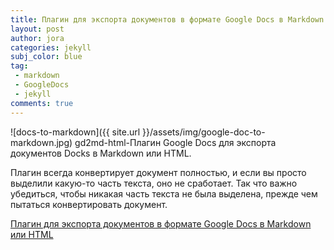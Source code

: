 ```yaml
---
title: Плагин для экспорта документов в формате Google Docs в Markdown или HTML
layout: post
author: jora
categories: jekyll
subj_color: blue
tag: 
 - markdown
 - GoogleDocs
 - jekyll
comments: true
---
```

![docs-to-markdown]({{ site.url }}/assets/img/google-doc-to-markdown.jpg)
gd2md-html-Плагин Google Docs для экспорта документов Docks в Markdown или HTML.

Плагин всегда конвертирует документ полностью, и если вы просто выделили какую-то часть текста, оно не сработает. Так что важно убедиться, чтобы никакая часть текста не была выделена, прежде чем пытаться конвертировать документ.

[Плагин для экспорта документов в формате Google Docs в Markdown или HTML](https://chrome.google.com/webstore/detail/docs-to-markdown/igffnbdfnodiaphfmfaiiaegmoljbghf?hl=en-US)